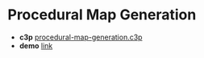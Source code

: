 # Procedural Map Generation

* **c3p** [procedural-map-generation.c3p](source/c3p/procedural-map-generation.c3p)
* **demo** [link](demo)

